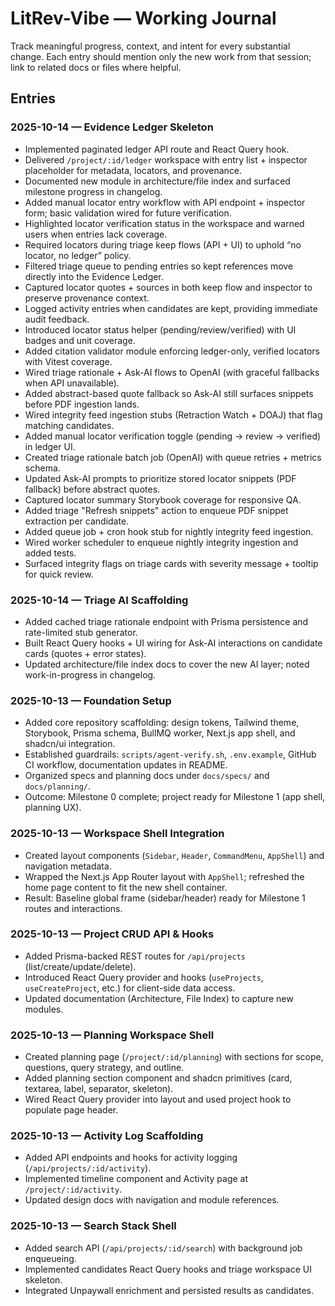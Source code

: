 # LitRev-Vibe — Working Journal

Track meaningful progress, context, and intent for every substantial change. Each entry should mention only the new work from that session; link to related docs or files where helpful.

## Entries

### 2025-10-14 — Evidence Ledger Skeleton
- Implemented paginated ledger API route and React Query hook.
- Delivered `/project/:id/ledger` workspace with entry list + inspector placeholder for metadata, locators, and provenance.
- Documented new module in architecture/file index and surfaced milestone progress in changelog.
- Added manual locator entry workflow with API endpoint + inspector form; basic validation wired for future verification.
- Highlighted locator verification status in the workspace and warned users when entries lack coverage.
- Required locators during triage keep flows (API + UI) to uphold “no locator, no ledger” policy.
- Filtered triage queue to pending entries so kept references move directly into the Evidence Ledger.
- Captured locator quotes + sources in both keep flow and inspector to preserve provenance context.
- Logged activity entries when candidates are kept, providing immediate audit feedback.
- Introduced locator status helper (pending/review/verified) with UI badges and unit coverage.
- Added citation validator module enforcing ledger-only, verified locators with Vitest coverage.
- Wired triage rationale + Ask-AI flows to OpenAI (with graceful fallbacks when API unavailable).
- Added abstract-based quote fallback so Ask-AI still surfaces snippets before PDF ingestion lands.
- Wired integrity feed ingestion stubs (Retraction Watch + DOAJ) that flag matching candidates.
- Added manual locator verification toggle (pending → review → verified) in ledger UI.
- Created triage rationale batch job (OpenAI) with queue retries + metrics schema.
- Updated Ask-AI prompts to prioritize stored locator snippets (PDF fallback) before abstract quotes.
- Captured locator summary Storybook coverage for responsive QA.
- Added triage "Refresh snippets" action to enqueue PDF snippet extraction per candidate.
- Added queue job + cron hook stub for nightly integrity feed ingestion.
- Wired worker scheduler to enqueue nightly integrity ingestion and added tests.
- Surfaced integrity flags on triage cards with severity message + tooltip for quick review.

### 2025-10-14 — Triage AI Scaffolding
- Added cached triage rationale endpoint with Prisma persistence and rate-limited stub generator.
- Built React Query hooks + UI wiring for Ask-AI interactions on candidate cards (quotes + error states).
- Updated architecture/file index docs to cover the new AI layer; noted work-in-progress in changelog.

### 2025-10-13 — Foundation Setup
- Added core repository scaffolding: design tokens, Tailwind theme, Storybook, Prisma schema, BullMQ worker, Next.js app shell, and shadcn/ui integration.
- Established guardrails: `scripts/agent-verify.sh`, `.env.example`, GitHub CI workflow, documentation updates in README.
- Organized specs and planning docs under `docs/specs/` and `docs/planning/`.
- Outcome: Milestone 0 complete; project ready for Milestone 1 (app shell, planning UX).

### 2025-10-13 — Workspace Shell Integration
- Created layout components (`Sidebar`, `Header`, `CommandMenu`, `AppShell`) and navigation metadata.
- Wrapped the Next.js App Router layout with `AppShell`; refreshed the home page content to fit the new shell container.
- Result: Baseline global frame (sidebar/header) ready for Milestone 1 routes and interactions.
### 2025-10-13 — Project CRUD API & Hooks
- Added Prisma-backed REST routes for `/api/projects` (list/create/update/delete).
- Introduced React Query provider and hooks (`useProjects`, `useCreateProject`, etc.) for client-side data access.
- Updated documentation (Architecture, File Index) to capture new modules.
### 2025-10-13 — Planning Workspace Shell
- Created planning page (`/project/:id/planning`) with sections for scope, questions, query strategy, and outline.
- Added planning section component and shadcn primitives (card, textarea, label, separator, skeleton).
- Wired React Query provider into layout and used project hook to populate page header.
### 2025-10-13 — Activity Log Scaffolding
- Added API endpoints and hooks for activity logging (`/api/projects/:id/activity`).
- Implemented timeline component and Activity page at `/project/:id/activity`.
- Updated design docs with navigation and module references.
### 2025-10-13 — Search Stack Shell
- Added search API (`/api/projects/:id/search`) with background job enqueueing.
- Implemented candidates React Query hooks and triage workspace UI skeleton.
- Integrated Unpaywall enrichment and persisted results as candidates.
